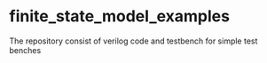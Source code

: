 # finite_state_model_examples
The repository consist of verilog code and testbench for simple test benches
